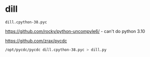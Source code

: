# dill

`dill.cpython-38.pyc`

https://github.com/rocky/python-uncompyle6/ - can't do python 3.10

https://github.com/zrax/pycdc

```sh
/opt/pycdc/pycdc dill.cpython-38.pyc > dill.py
```